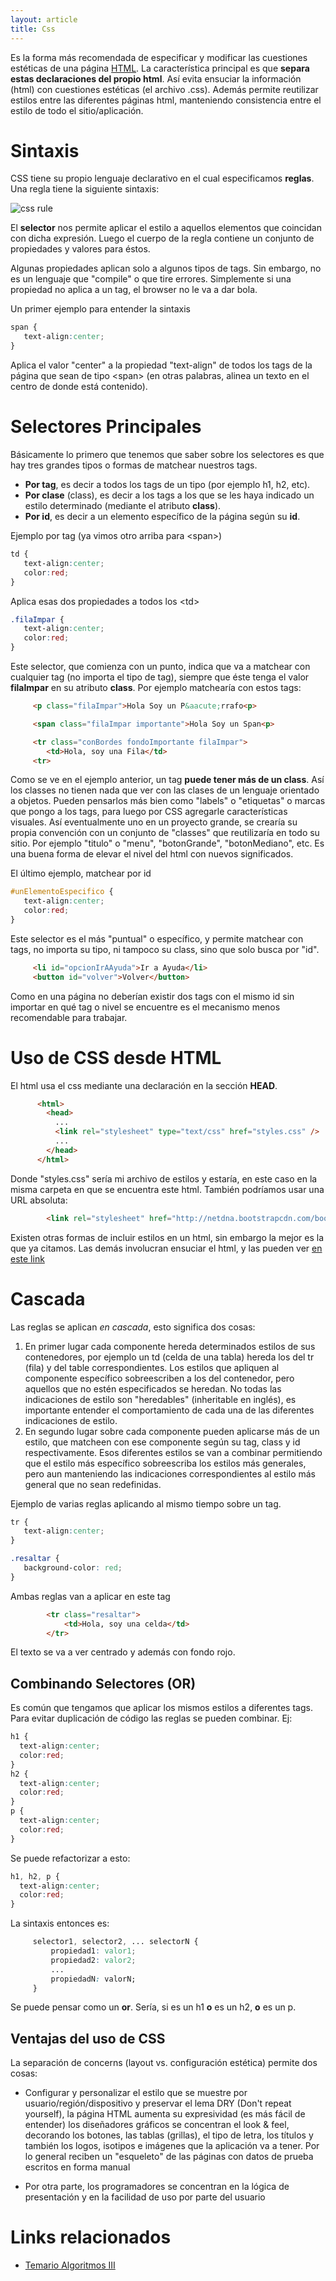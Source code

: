 ```yaml
---
layout: article
title: Css
---
```


Es la forma más recomendada de especificar y modificar las cuestiones estéticas de una página [HTML](html.html). La característica principal es que **separa estas declaraciones del propio html**. Así evita ensuciar la información (html) con cuestiones estéticas (el archivo .css). Además permite reutilizar estilos entre las diferentes páginas html, manteniendo consistencia entre el estilo de todo el sitio/aplicación.

# Sintaxis

CSS tiene su propio lenguaje declarativo en el cual especificamos **reglas**. Una regla tiene la siguiente sintaxis:

![css rule](/img/css-rule.gif)

El **selector** nos permite aplicar el estilo a aquellos elementos que coincidan con dicha expresión. Luego el cuerpo de la regla contiene un conjunto de propiedades y valores para éstos.

Algunas propiedades aplican solo a algunos tipos de tags. Sin embargo, no es un lenguaje que "compile" o que tire errores. Simplemente si una propiedad no aplica a un tag, el browser no le va a dar bola.

Un primer ejemplo para entender la sintaxis

```css
span {
   text-align:center;
}
```

Aplica el valor "center" a la propiedad "text-align" de todos los tags de la página que sean de tipo &lt;span&gt; (en otras palabras, alinea un texto en el centro de donde está contenido).

# Selectores Principales

Básicamente lo primero que tenemos que saber sobre los selectores es que hay tres grandes tipos o formas de matchear nuestros tags.

-   **Por tag**, es decir a todos los tags de un tipo (por ejemplo h1, h2, etc).
-   **Por clase** (class), es decir a los tags a los que se les haya indicado un estilo determinado (mediante el atributo **class**).
-   **Por id**, es decir a un elemento específico de la página según su **id**.

Ejemplo por tag (ya vimos otro arriba para &lt;span&gt;)


```css
td {
   text-align:center;
   color:red;
}
```

Aplica esas dos propiedades a todos los &lt;td&gt;

```css
.filaImpar {
   text-align:center;
   color:red;
}
```

Este selector, que comienza con un punto, indica que va a matchear con cualquier tag (no importa el tipo de tag), siempre que éste tenga el valor **filaImpar** en su atributo **class**. Por ejemplo matchearía con estos tags:

```html
     <p class="filaImpar">Hola Soy un P&aacute;rrafo<p>

     <span class="filaImpar importante">Hola Soy un Span<p>

     <tr class="conBordes fondoImportante filaImpar">
        <td>Hola, soy una Fila</td>
     <tr>
```

Como se ve en el ejemplo anterior, un tag **puede tener más de un class**. Así los classes no tienen nada que ver con las clases de un lenguaje orientado a objetos. Pueden pensarlos más bien como "labels" o "etiquetas" o marcas que pongo a los tags, para luego por CSS agregarle características visuales. Así eventualmente uno en un proyecto grande, se crearía su propia convención con un conjunto de "classes" que reutilizaría en todo su sitio. Por ejemplo "titulo" o "menu", "botonGrande", "botonMediano", etc. Es una buena forma de elevar el nivel del html con nuevos significados.

El último ejemplo, matchear por id

```css
#unElementoEspecifico {
   text-align:center;
   color:red;
}
```

Este selector es el más "puntual" o específico, y permite matchear con tags, no importa su tipo, ni tampoco su class, sino que solo busca por "id".

```html
     <li id="opcionIrAAyuda">Ir a Ayuda</li>
     <button id="volver">Volver</button>
```

Como en una página no deberían existir dos tags con el mismo id sin importar en qué tag o nivel se encuentre es el mecanismo menos recomendable para trabajar.

# Uso de CSS desde HTML

El html usa el css mediante una declaración en la sección **HEAD**.

```html
      <html>
        <head>
          ...
          <link rel="stylesheet" type="text/css" href="styles.css" />
          ...
        </head>
      </html>
```

Donde "styles.css" sería mi archivo de estilos y estaría, en este caso en la misma carpeta en que se encuentra este html. También podríamos usar una URL absoluta:

```html
        <link rel="stylesheet" href="http://netdna.bootstrapcdn.com/bootstrap/3.1.1/css/bootstrap.min.css">
```

Existen otras formas de incluir estilos en un html, sin embargo la mejor es la que ya citamos. Las demás involucran ensuciar el html, y las pueden ver [en este link](http://www.w3schools.com/css/css_howto.asp)

# Cascada

Las reglas se aplican *en cascada*, esto significa dos cosas:

1.  En primer lugar cada componente hereda determinados estilos de sus contenedores, por ejemplo un td (celda de una tabla) hereda los del tr (fila) y del table correspondientes. Los estilos que apliquen al componente específico sobreescriben a los del contenedor, pero aquellos que no estén especificados se heredan. No todas las indicaciones de estilo son "heredables" (inheritable en inglés), es importante entender el comportamiento de cada una de las diferentes indicaciones de estilo.
2.  En segundo lugar sobre cada componente pueden aplicarse más de un estilo, que matcheen con ese componente según su tag, class y id respectivamente. Esos diferentes estilos se van a combinar permitiendo que el estilo más específico sobreescriba los estilos más generales, pero aun manteniendo las indicaciones correspondientes al estilo más general que no sean redefinidas.

Ejemplo de varias reglas aplicando al mismo tiempo sobre un tag.

```css
tr {
   text-align:center;
}

.resaltar {
   background-color: red;
}
```


Ambas reglas van a aplicar en este tag

```html
        <tr class="resaltar">
            <td>Hola, soy una celda</td>
        </tr>
```

El texto se va a ver centrado y además con fondo rojo.

Combinando Selectores (OR)
--------------------------

Es común que tengamos que aplicar los mismos estilos a diferentes tags. Para evitar duplicación de código las reglas se pueden combinar. Ej:

```css
h1 {
  text-align:center;
  color:red;
}
h2 {
  text-align:center;
  color:red;
}
p {
  text-align:center;
  color:red;
}
```

Se puede refactorizar a esto:

```css
h1, h2, p {
  text-align:center;
  color:red;
}
```

La sintaxis entonces es:

```css
     selector1, selector2, ... selectorN {
         propiedad1: valor1;
         propiedad2: valor2;
         ...
         propiedadN: valorN;
     }
```

Se puede pensar como un **or**. Sería, si es un h1 **o** es un h2, **o** es un p.

Ventajas del uso de CSS
-----------------------

La separación de concerns (layout vs. configuración estética) permite dos cosas:

-   Configurar y personalizar el estilo que se muestre por usuario/región/dispositivo y preservar el lema DRY (Don't repeat yourself), la página HTML aumenta su expresividad (es más fácil de entender) los diseñadores gráficos se concentran el look & feel, decorando los botones, las tablas (grillas), el tipo de letra, los títulos y también los logos, isotipos e imágenes que la aplicación va a tener. Por lo general reciben un "esqueleto" de las páginas con datos de prueba escritos en forma manual

-   Por otra parte, los programadores se concentran en la lógica de presentación y en la facilidad de uso por parte del usuario

# Links relacionados

-   [Temario Algoritmos III](algo3-temario.html)

